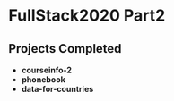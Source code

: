 # FullStack2020 Part2
## Projects Completed
* **courseinfo-2**
* **phonebook**
* **data-for-countries**